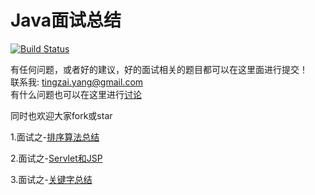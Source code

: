# Java面试总结

[![Build Status](https://travis-ci.org/joyang1/JavaInterview.svg?branch=master)](https://travis-ci.org/joyang1/JavaInterview)

有任何问题，或者好的建议，好的面试相关的题目都可以在这里面进行提交！<br/>
联系我: tingzai.yang@gmail.com<br/>
有什么问题也可以在这里进行[讨论](https://github.com/joyang1/JavaInterview/issues/1)

同时也欢迎大家fork或star

1.面试之-[排序算法总结](SortPro/README.md)

2.面试之-[Servlet和JSP]()

3.面试之-[关键字总结](KeyWords/README.md)
